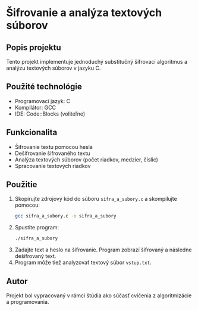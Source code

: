 # Šifrovanie a analýza textových súborov

## Popis projektu
Tento projekt implementuje jednoduchý substitučný šifrovací algoritmus a analýzu textových súborov v jazyku C.

## Použité technológie
- Programovací jazyk: C
- Kompilátor: GCC
- IDE: Code::Blocks (voliteľne)

## Funkcionalita
- Šifrovanie textu pomocou hesla
- Dešifrovanie šifrovaného textu
- Analýza textových súborov (počet riadkov, medzier, číslic)
- Spracovanie textových riadkov

## Použitie

1. Skopírujte zdrojový kód do súboru `sifra_a_subory.c` a skompilujte pomocou:
   ```bash
   gcc sifra_a_subory.c -o sifra_a_subory
   ```
2. Spustite program:
   ```bash
   ./sifra_a_subory
   ```
3. Zadajte text a heslo na šifrovanie. Program zobrazí šifrovaný a následne dešifrovaný text.
4. Program môže tiež analyzovať textový súbor `vstup.txt`.

## Autor
Projekt bol vypracovaný v rámci štúdia ako súčasť cvičenia z algoritmizácie a programovania.
